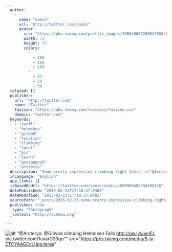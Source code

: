 ```yaml
---
  author: 
    - 
      name: "samin"
      url: "http://twitter.com/samin"
      avatar: 
        src: "https://pbs.twimg.com/profile_images/496640007289847808/BD_UU7GB_bigger.jpeg"
        width: 73
        height: 73
        colors: 
          - 
            - 169
            - 169
            - 169
          - 
            - 54
            - 54
            - 54
  related: []
  publisher: 
    url: "http://twitter.com"
    name: "Twitter"
    favicon: "https://abs.twimg.com/favicons/favicon.ico"
    domain: "twitter.com"
  keywords: 
    - "jwnfl"
    - "helmcken"
    - "gilwad"
    - "location"
    - "climbing"
    - "tweet"
    - "pic"
    - "learn"
    - "gezzgagnz8"
    - "arcteryx"
  description: "Some pretty impressive climbing right there ->\"@Arcteryx: @Gilwad climbing Helmcken Falls http://ow.ly/JwnFL pic.twitter.com/1uxarG33qo\""
  inLanguage: "English"
  app_links: []
  isBasedOnUrl: "https://twitter.com/samin/status/569905482334396416"
  datePublished: "2015-02-23T17:18:37.048Z"
  dateModified: "2015-02-23T17:18:37.048Z"
  sourcePath: "_posts/2015-02-23-some-pretty-impressive-climbing-right-there-greaterarcteryx-g.md"
  published: true
  _type: "Photograph"
  _context: "http://schema.org"

---
```

![alt](https://twitter.com/samin/status/569905482334396416)
"@Arcteryx: @Gilwad climbing Helmcken Falls http://ow.ly/JwnFL pic.twitter.com/1uxarG33qo"" src="https://pbs.twimg.com/media/B-iy-ETCYAAGEcU.jpg:large"